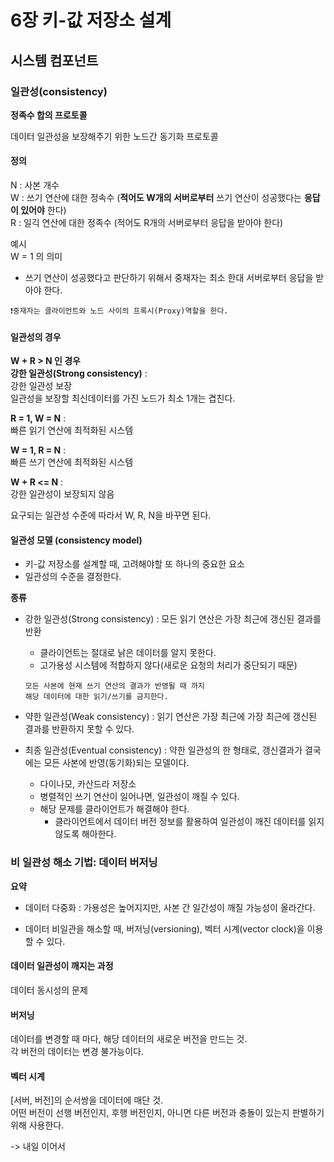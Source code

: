 # 6장 키-값 저장소 설계

## 시스템 컴포넌트 

### 일관성(consistency)

**정족수 합의 프로토콜**

데이터 일관성을 보장해주기 위한 노드간 동기화 프로토콜

#### 정의

N : 사본 개수   
W : 쓰기 연산에 대한 정속수 (**적어도 W개의 서버로부터** 쓰기 연산이 성공했다는 **응답이 있어야** 한다)   
R : 일긱 연산에 대한 정족수 (적어도 R개의 서버로부터 응답을 받아야 한다)


예시      
W = 1 의 의미
- 쓰기 연산이 성공했다고 판단하기 위해서 중재자는 최소 한대 서버로부터 응답을 받아야 한다.
```
❗중재자는 클라이언트와 노드 사이의 프록시(Proxy)역할을 한다.
```


#### 일관성의 경우

**W + R > N 인 경우**   
**강한 일관성(Strong consistency)** :  
강한 일관성 보장   
일관성을 보장할 최신데이터를 가진 노드가 최소 1개는 겹친다.

**R = 1, W = N** :   
빠른 읽기 연산에 최적화된 시스템

**W = 1, R = N** :   
빠른 쓰기 연산에 최적화된 시스템

**W + R <= N** :   
강한 일관성이 보장되지 않음

요구되는 일관성 수준에 따라서 W, R, N을 바꾸면 된다.

#### 일관성 모델 (consistency model)

- 키-값 저장소를 설계할 때, 고려해야할 또 하나의 중요한 요소
- 일관성의 수준을 결정한다.

 **종류**

- 강한 일관성(Strong consistency) : 모든 읽기 연산은 가장 최근에 갱신된 결과를 반환
    - 클라이언트는 절대로 낡은 데이터를 알지 못한다.
    - 고가용성 시스템에 적합하지 않다(새로운 요청의 처리가 중단되기 때문)
    ```
    모든 사본에 현재 쓰기 연산의 결과가 반영될 때 까지 
    해당 데이터에 대한 읽기/쓰기를 금지한다.
    ```

- 약한 일관성(Weak consistency) : 읽기 연산은 가장 최근에 가장 최근에 갱신된 결과를 반환하지 못할 수 있다.

- 최종 일관성(Eventual consistency) : 약한 일관성의 한 형태로, 갱신결과가 결국에는 모든 사본에 반영(동기화)되는 모델이다.
    - 다이나모, 카산드라 저장소
    - 병렬적인 쓰기 연산이 일어나면, 일관성이 깨질 수 있다.
    - 해당 문제를 클라이언트가 해결해야 한다.
        - 클라이언트에서 데이터 버전 정보를 활용하여 일관성이 깨진 데이터를 읽지 않도록 해아한다.

### 비 일관성 해소 기법: 데이터 버저닝

**요약**
- 데이터 다중화 : 가용성은 높어지지만, 사본 간 일간성이 깨질 가능성이 올라간다.

- 데이터 비일관을 해소할 때, 버저닝(versioning), 벡터 시계(vector clock)을 이용 할 수 있다.


#### 데이터 일관성이 깨지는 과정
데이터 동시성의 문제


#### 버저닝
데이터를 변경할 때 마다, 해당 데이터의 새로운 버전을 만드는 것.   
각 버전의 데이터는 변경 불가능이다.

#### 벡터 시계
[서버, 버전]의 순서쌍을 데이터에 매단 것.   
어떤 버전이 선행 버전인지, 후행 버전인지, 아니면 다른 버전과 충돌이 있는지 판별하기 위해 사용한다.

-> 내일 이어서
